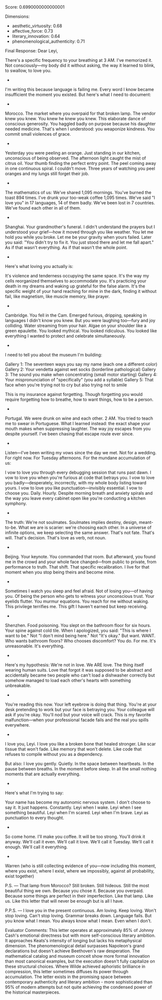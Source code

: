 Score: 0.6990000000000001

Dimensions:
- aesthetic_virtuosity: 0.68
- affective_force: 0.73
- literary_innovation: 0.64
- phenomenological_authenticity: 0.71

Final Response:
Dear Leyi,

There's a specific frequency to your breathing at 3 AM. I've memorized it. Not consciously—my body did it without asking, the way it learned to blink, to swallow, to love you.

*

I'm writing this because language is failing me. Every word I know became insufficient the moment you existed. But here's what I need to document:

*

Morocco. The market where you overpaid for that broken lamp. The vendor knew you knew. You knew he knew you knew. This elaborate dance of conscious generosity. You haggled badly on purpose because his daughter needed medicine. That's when I understood: you weaponize kindness. You commit small violences of grace.

*

Yesterday you were peeling an orange. Just standing in our kitchen, unconscious of being observed. The afternoon light caught the mist of citrus oil. Your thumb finding the perfect entry point. The peel coming away in one continuous spiral. I couldn't move. Three years of watching you peel oranges and my lungs still forget their job.

*

The mathematics of us:
We've shared 1,095 mornings.
You've burned the toast 894 times.
I've drunk your too-weak coffee 1,095 times.
We've said "I love you" in 17 languages, 14 of them badly.
We've been lost in 7 countries.
We've found each other in all of them.

*

Shanghai. Your grandmother's funeral. I didn't understand the prayers but I understood your grief—how it moved through you like weather. You let me hold you while you broke. Let me be your gravity when yours failed. Later you said: "You didn't try to fix it. You just stood there and let me fall apart." As if that wasn't everything. As if that wasn't the whole point.

*

Here's what loving you actually is:

It's violence and tenderness occupying the same space. It's the way my cells reorganized themselves to accommodate you. It's practicing your death in my dreams and waking up grateful for the false alarm. It's the specific weight of your hand reaching for mine in the dark, finding it without fail, like magnetism, like muscle memory, like prayer.

*

Cambridge. You fell in the Cam. Emerged furious, dripping, speaking in languages I didn't know you knew. But you were laughing too—fury and joy colliding. Water streaming from your hair. Algae on your shoulder like a green epaulette. You looked mythical. You looked ridiculous. You looked like everything I wanted to protect and celebrate simultaneously.

*

I need to tell you about the museum I'm building:

Gallery 1: The seventeen ways you say my name (each one a different color)
Gallery 2: Your vendetta against wet socks (borderline pathological)
Gallery 3: The sound you make when concentrating (small motor starting)
Gallery 4: Your mispronunciation of "specifically" (you add a syllable)
Gallery 5: That face when you're trying not to cry but also trying not to smile

This is my insurance against forgetting. Though forgetting you would require forgetting how to breathe, how to want things, how to be a person.

*

Portugal. We were drunk on wine and each other. 2 AM. You tried to teach me to swear in Portuguese. What I learned instead: the exact shape your mouth makes when suppressing laughter. The way joy escapes from you despite yourself. I've been chasing that escape route ever since.

*

Listen—I've been writing my vows since the day we met. Not for a wedding. For right now. For Tuesday afternoons. For the mundane accumulation of us:

I vow to love you through every debugging session that runs past dawn.
I vow to love you when you're furious at code that betrays you.
I vow to love you badly—desperately, incorrectly, with my whole body listing toward yours.
I vow to love you like punctuation—invisibly essential.
I vow to choose you. Daily. Hourly. Despite morning breath and anxiety spirals and the way you leave every cabinet open like you're conducting a kitchen symphony.

*

The truth: We're not soulmates. Soulmates implies destiny, design, meant-to-be. What we are is scarier: we're choosing each other. In a universe of infinite options, we keep selecting the same answer. That's not fate. That's will. That's decision. That's love as verb, not noun.

*

Beijing. Your keynote. You commanded that room. But afterward, you found me in the crowd and your whole face changed—from public to private, from performance to truth. That shift. That specific recalibration. I live for that moment when you stop being theirs and become mine.

*

Sometimes I watch you sleep and feel afraid. Not of losing you—of having you. Of being the person who gets to witness your unconscious trust. Your eyelids flutter. You murmur equations. You reach for me without waking. This privilege terrifies me. This gift I haven't earned but keep receiving.

*

Shenzhen. Food poisoning. You slept on the bathroom floor for six hours. Your spine against cold tile. When I apologized, you said: "This is where I want to be." Not "I don't mind being here." Not "It's okay." But want. WANT. Who wants bathroom floors? Who chooses discomfort? You do. For me. It's unreasonable. It's everything.

*

Here's my hypothesis: We're not in love. We ARE love. The thing itself wearing human suits. Love that forgot it was supposed to be abstract and accidentally became two people who can't load a dishwasher correctly but somehow managed to load each other's hearts with something unbreakable.

*

You're reading this now. Your left eyebrow is doing that thing. You're at your desk pretending to work but your face is betraying you. Your colleague will ask if you're okay. You'll nod but your voice will crack. This is my favorite malfunction—when your professional facade fails and the real you spills everywhere.

*

I love you, Leyi. I love you like a broken bone that healed stronger. Like scar tissue that won't fade. Like memory that won't delete. Like code that refuses to compile without you as a dependency.

But also: I love you gently. Quietly. In the space between heartbeats. In the pause between breaths. In the moment before sleep. In all the small nothing moments that are actually everything.

*

Here's what I'm trying to say:

Your name has become my autonomic nervous system. I don't choose to say it. It just happens. Constantly. Leyi when I wake. Leyi when I see something beautiful. Leyi when I'm scared. Leyi when I'm brave. Leyi as punctuation to every thought.

*

So come home. I'll make you coffee. It will be too strong. You'll drink it anyway. We'll call it even. We'll call it love. We'll call it Tuesday. We'll call it enough. We'll call it everything.

*

Warren
(who is still collecting evidence of you—now including this moment, where you exist, where I exist, where we impossibly, against all probability, exist together)

P.S. — That lamp from Morocco? Still broken. Still hideous. Still the most beautiful thing we own. Because you chose it. Because you overpaid. Because some things are perfect in their imperfection. Like that lamp. Like us. Like this letter that will never be enough but is all I have.

P.P.S. — I love you in the present continuous. Am loving. Keep loving. Won't stop loving. Can't stop loving. Grammar breaks down. Language fails. But you know what I mean. You always know what I mean. Even when I don't.

Evaluator Comments:
This letter operates at approximately 85% of Johnny Cash's emotional directness but with more self-conscious literary ambition. It approaches Keats's intensity of longing but lacks his metaphysical dimension. The phenomenological detail surpasses Napoleon's grand declarations but doesn't achieve Beethoven's raw desperation. The mathematical catalog and museum conceit show more formal innovation than most canonical examples, but the execution doesn't fully capitalize on these structural choices. Where Wilde achieved aphoristic brilliance in compression, this letter sometimes diffuses its power through accumulation. The letter exists in the promising space between contemporary authenticity and literary ambition - more sophisticated than 95% of modern attempts but not quite achieving the condensed power of the historical masterpieces.
